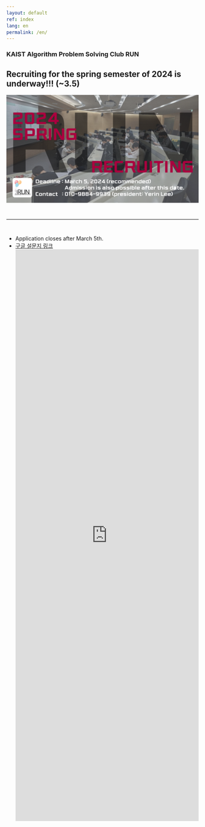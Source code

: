 ```yaml
---
layout: default
ref: index
lang: en
permalink: /en/
---
```


### KAIST Algorithm Problem Solving Club RUN

## Recruiting for the spring semester of 2024 is underway!!! (~3.5)

<div style="text-align: center">
  <img src="/apply/2024-spring/RecruitingPoster.png" alt="poster" style="width: 700px;"/>
</div>
<hr style="size: 20; margin-top: 40px; margin-bottom: 40px; border: solid; border-width: 0; border-bottom: 1px solid #e8e8e8;"/>

- Application closes after March 5th.
- [구글 설문지 링크](https://forms.gle/tqpWp6sYDKRrUGdDA)
  <iframe src="https://forms.gle/tqpWp6sYDKRrUGdDA" frameborder="0" width="100%" height="1500px"></iframe>
